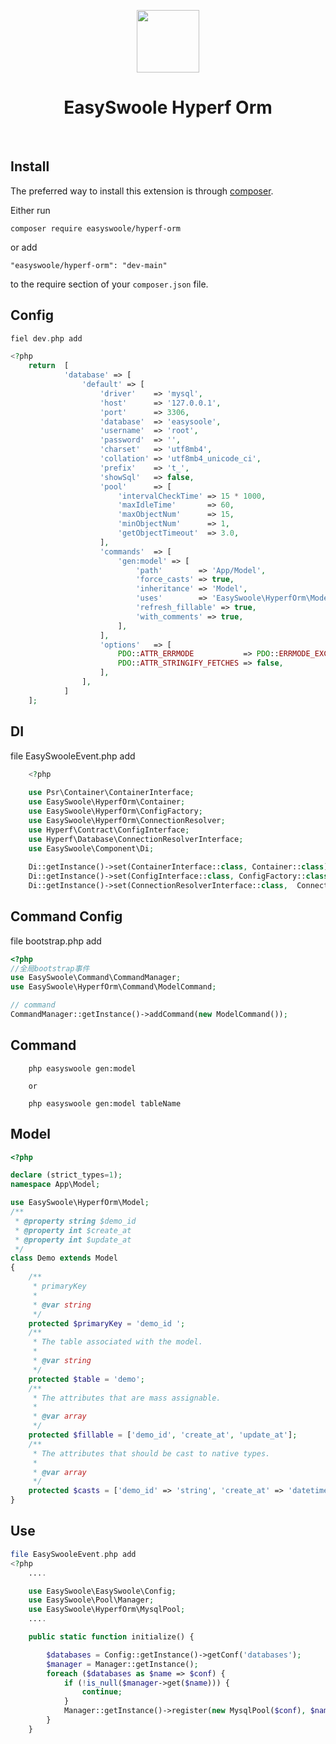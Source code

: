 <p align="center">
    <a href="https://www.easyswoole.com/" target="_blank">
        <img src="https://raw.githubusercontent.com/easy-swoole/easyswoole/3.x/easyswoole.png" height="100px">
    </a>
    <h1 align="center">EasySwoole Hyperf Orm </h1>
    <br>
</p>

Install
------------

The preferred way to install this extension is through [composer](http://getcomposer.org/download/).

Either run

```
composer require easyswoole/hyperf-orm
```

or add

```
"easyswoole/hyperf-orm": "dev-main"
```
to the require section of your `composer.json` file.

Config
------------
```php
fiel dev.php add

<?php
    return  [
            'database' => [
                'default' => [
                    'driver'    => 'mysql',
                    'host'      => '127.0.0.1',
                    'port'      => 3306,
                    'database'  => 'easysoole',
                    'username'  => 'root',
                    'password'  => '',
                    'charset'   => 'utf8mb4',
                    'collation' => 'utf8mb4_unicode_ci',
                    'prefix'    => 't_',
                    'showSql'   => false,
                    'pool'      => [
                        'intervalCheckTime' => 15 * 1000,
                        'maxIdleTime'       => 60,
                        'maxObjectNum'      => 15,
                        'minObjectNum'      => 1,
                        'getObjectTimeout'  => 3.0,
                    ],
                    'commands'  => [
                        'gen:model' => [
                            'path'        => 'App/Model',
                            'force_casts' => true,
                            'inheritance' => 'Model',
                            'uses'        => 'EasySwoole\HyperfOrm\Model',
                            'refresh_fillable' => true,
                            'with_comments' => true,
                        ],
                    ],
                    'options'   => [
                        PDO::ATTR_ERRMODE           => PDO::ERRMODE_EXCEPTION,
                        PDO::ATTR_STRINGIFY_FETCHES => false,
                    ],
                ],
            ]
    ];
```

DI
------------
file EasySwooleEvent.php add
```php
    <?php
    
    use Psr\Container\ContainerInterface;
    use EasySwoole\HyperfOrm\Container;
    use EasySwoole\HyperfOrm\ConfigFactory;
    use EasySwoole\HyperfOrm\ConnectionResolver;
    use Hyperf\Contract\ConfigInterface;
    use Hyperf\Database\ConnectionResolverInterface;
    use EasySwoole\Component\Di;
    
    Di::getInstance()->set(ContainerInterface::class, Container::class);
    Di::getInstance()->set(ConfigInterface::class, ConfigFactory::class);
    Di::getInstance()->set(ConnectionResolverInterface::class,  ConnectionResolver::class, []);
```

Command Config
----------------

file bootstrap.php add

```php
<?php
//全局bootstrap事件
use EasySwoole\Command\CommandManager;
use EasySwoole\HyperfOrm\Command\ModelCommand;

// command
CommandManager::getInstance()->addCommand(new ModelCommand());
```
    
Command 
---------------- 

```
    php easyswoole gen:model 

    or 

    php easyswoole gen:model tableName
```
    

Model
-------------

```php
<?php

declare (strict_types=1);
namespace App\Model;

use EasySwoole\HyperfOrm\Model;
/**
 * @property string $demo_id 
 * @property int $create_at 
 * @property int $update_at 
 */
class Demo extends Model
{
    /**
     * primaryKey
     *
     * @var string
     */
    protected $primaryKey = 'demo_id ';
    /**
     * The table associated with the model.
     *
     * @var string
     */
    protected $table = 'demo';
    /**
     * The attributes that are mass assignable.
     *
     * @var array
     */
    protected $fillable = ['demo_id', 'create_at', 'update_at'];
    /**
     * The attributes that should be cast to native types.
     *
     * @var array
     */
    protected $casts = ['demo_id' => 'string', 'create_at' => 'datetime', 'update_at' => 'datetime'];
}
```

Use
------

```php
file EasySwooleEvent.php add
<?php
    ....

    use EasySwoole\EasySwoole\Config;        
    use EasySwoole\Pool\Manager;
    use EasySwoole\HyperfOrm\MysqlPool;        
    ....

    public static function initialize() {

        $databases = Config::getInstance()->getConf('databases');
        $manager = Manager::getInstance();
        foreach ($databases as $name => $conf) {
            if (!is_null($manager->get($name))) {
                continue;
            }
            Manager::getInstance()->register(new MysqlPool($conf), $name);
        }
    }
        
```